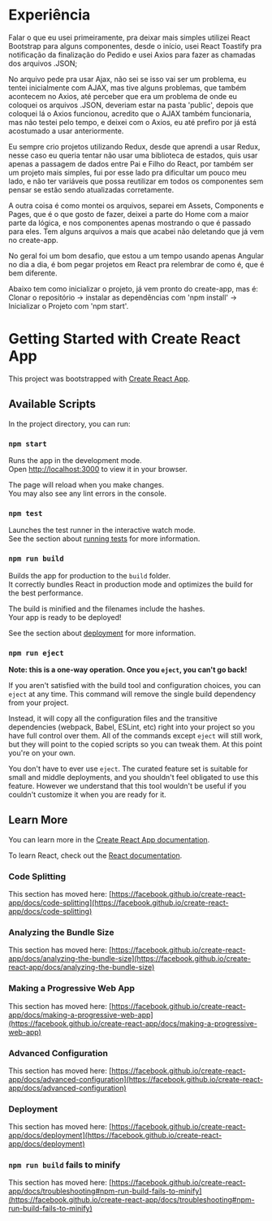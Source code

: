 # Experiência
Falar o que eu usei primeiramente, pra deixar mais simples utilizei React Bootstrap para alguns componentes, desde o início, usei React Toastify pra notificação da finalização do Pedido
e usei Axios para fazer as chamadas dos arquivos .JSON;

No arquivo pede pra usar Ajax, não sei se isso vai ser um problema, eu tentei inicialmente com AJAX, mas tive alguns problemas, que também acontecem no Axios, até perceber que era um
problema de onde eu coloquei os arquivos .JSON, deveriam estar na pasta 'public', depois que coloquei lá o Axios funcionou, acredito que o AJAX também funcionaria, mas não testei pelo tempo, e deixei com o Axios, eu até prefiro por já está acostumado a usar anteriormente.

Eu sempre crio projetos utilizando Redux, desde que aprendi a usar Redux, nesse caso eu queria tentar não usar uma biblioteca de estados, quis usar apenas a passagem de dados entre Pai
e Filho do React, por também ser um projeto mais simples, fui por esse lado pra dificultar um pouco meu lado, e não ter variáveis que possa reutilizar em todos os componentes sem pensar se estão sendo atualizadas corretamente.

A outra coisa é como montei os arquivos, separei em Assets, Components e Pages, que é o que gosto de fazer, deixei a parte do Home com a maior parte da lógica, e nos componentes apenas 
mostrando o que é passado para eles. Tem alguns arquivos a mais que acabei não deletando que já vem no create-app.

No geral foi um bom desafio, que estou a um tempo usando apenas Angular no dia a dia, é bom pegar projetos em React pra relembrar de como é, que é bem diferente.

Abaixo tem como inicializar o projeto, já vem pronto do create-app, mas é: 
Clonar o repositório  ->  instalar as dependências com 'npm install'  ->  Inicializar o Projeto com 'npm start'.

# Getting Started with Create React App

This project was bootstrapped with [Create React App](https://github.com/facebook/create-react-app).

## Available Scripts

In the project directory, you can run:

### `npm start`

Runs the app in the development mode.\
Open [http://localhost:3000](http://localhost:3000) to view it in your browser.

The page will reload when you make changes.\
You may also see any lint errors in the console.

### `npm test`

Launches the test runner in the interactive watch mode.\
See the section about [running tests](https://facebook.github.io/create-react-app/docs/running-tests) for more information.

### `npm run build`

Builds the app for production to the `build` folder.\
It correctly bundles React in production mode and optimizes the build for the best performance.

The build is minified and the filenames include the hashes.\
Your app is ready to be deployed!

See the section about [deployment](https://facebook.github.io/create-react-app/docs/deployment) for more information.

### `npm run eject`

**Note: this is a one-way operation. Once you `eject`, you can't go back!**

If you aren't satisfied with the build tool and configuration choices, you can `eject` at any time. This command will remove the single build dependency from your project.

Instead, it will copy all the configuration files and the transitive dependencies (webpack, Babel, ESLint, etc) right into your project so you have full control over them. All of the commands except `eject` will still work, but they will point to the copied scripts so you can tweak them. At this point you're on your own.

You don't have to ever use `eject`. The curated feature set is suitable for small and middle deployments, and you shouldn't feel obligated to use this feature. However we understand that this tool wouldn't be useful if you couldn't customize it when you are ready for it.

## Learn More

You can learn more in the [Create React App documentation](https://facebook.github.io/create-react-app/docs/getting-started).

To learn React, check out the [React documentation](https://reactjs.org/).

### Code Splitting

This section has moved here: [https://facebook.github.io/create-react-app/docs/code-splitting](https://facebook.github.io/create-react-app/docs/code-splitting)

### Analyzing the Bundle Size

This section has moved here: [https://facebook.github.io/create-react-app/docs/analyzing-the-bundle-size](https://facebook.github.io/create-react-app/docs/analyzing-the-bundle-size)

### Making a Progressive Web App

This section has moved here: [https://facebook.github.io/create-react-app/docs/making-a-progressive-web-app](https://facebook.github.io/create-react-app/docs/making-a-progressive-web-app)

### Advanced Configuration

This section has moved here: [https://facebook.github.io/create-react-app/docs/advanced-configuration](https://facebook.github.io/create-react-app/docs/advanced-configuration)

### Deployment

This section has moved here: [https://facebook.github.io/create-react-app/docs/deployment](https://facebook.github.io/create-react-app/docs/deployment)

### `npm run build` fails to minify

This section has moved here: [https://facebook.github.io/create-react-app/docs/troubleshooting#npm-run-build-fails-to-minify](https://facebook.github.io/create-react-app/docs/troubleshooting#npm-run-build-fails-to-minify)
